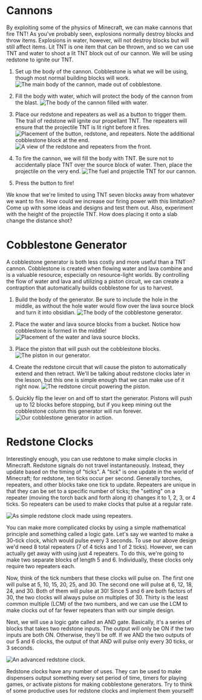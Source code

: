 # Cannons

By exploiting some of the physics of Minecraft, we can make cannons that fire TNT! As you've probably seen, explosions normally destroy blocks and throw items. Explosions in water, however, will not destroy blocks but will still affect items. Lit TNT is one item that can be thrown, and so we can use TNT and water to shoot a lit TNT block out of our cannon. We will be using redstone to ignite our TNT.

1. Set up the body of the cannon. Cobblestone is what we will be using, though most normal building blocks will work.
![The main body of the cannon, made out of cobblestone.](images/section_2/cannon_body.png)

1. Fill the body with water, which will protect the body of the cannon from the blast.
![The body of the cannon filled with water.](images/section_2/cannon_water.png)

1. Place our redstone and repeaters as well as a button to trigger them. The trail of redstone will ignite our propellant TNT. The repeaters will ensure that the projectile TNT is lit right before it fires.
![Placement of the button, redstone, and repeaters. Note the additional cobblestone block at the end.](images/section_2/cannon_redstone_back.png)
![A view of the redstone and repeaters from the front.](images/section_2/cannon_redstone_front.png)

1. To fire the cannon, we will fill the body with TNT. Be sure not to accidentally place TNT over the source block of water. Then, place the projectile on the very end.
![The fuel and projectile TNT for our cannon.](images/section_2/cannon_TNT.png)

1. Press the button to fire!

We know that we're limited to using TNT seven blocks away from whatever we want to fire. How could we increase our firing power with this limitation? Come up with some ideas and designs and test them out. Also, experiment with the height of the projectile TNT. How does placing it onto a slab change the distance shot?

# Cobblestone Generator

A cobblestone generator is both less costly and more useful than a TNT cannon. Cobblestone is created when flowing water and lava combine and is a valuable resource, especially on resource-light worlds. By controlling the flow of water and lava and utilizing a piston circuit, we can create a contraption that automatically builds cobblestone for us to harvest.

1. Build the body of the generator. Be sure to include the hole in the middle, as without the hole water would flow over the lava source block and turn it into obsidian.
![The body of the cobblestone generator.](images/section_2/generator_body.png)

1. Place the water and lava source blocks from a bucket. Notice how cobblestone is formed in the middle!
![Placement of the water and lava source blocks.](images/section_2/generator_water_and_lava.png)

1. Place the piston that will push out the cobblestone blocks.
![The piston in our generator.](images/section_2/generator_piston.png)

1. Create the redstone circuit that will cause the piston to automatically extend and then retract. We'll be talking about redstone clocks later in the lesson, but this one is simple enough that we can make use of it right now.
![The redstone circuit powering the piston.](images/section_2/generator_clock.png)

1. Quickly flip the lever on and off to start the generator. Pistons will push up to 12 blocks before stopping, but if you keep mining out the cobblestone column this generator will run forever.
![Our cobblestone generator in action.](images/section_2/generator_running.png)

# Redstone Clocks

Interestingly enough, you can use redstone to make simple clocks in Minecraft. Redstone signals do not travel instantaneously. Instead, they update based on the timing of "ticks". A "tick" is one update in the world of Minecraft; for redstone, ten ticks occur per second. Generally torches, repeaters, and other blocks take one tick to update. Repeaters are unique in that they can be set to a specific number of ticks; the "setting" on a repeater (moving the torch back and forth along it) changes it to 1, 2, 3, or 4 ticks. So repeaters can be used to make clocks that pulse at a regular rate.

![As simple redstone clock made using repeaters.](images/section_3/clock_basic.png)

You can make more complicated clocks by using a simple mathematical principle and something called a logic gate. Let's say we wanted to make a 30-tick clock, which would pulse every 3 seconds. To use our above design we'd need 8 total repeaters (7 of 4 ticks and 1 of 2 ticks). However, we can actually get away with using just 4 repeaters. To do this, we're going to make two separate blocks of length 5 and 6. Individually, these clocks only require two repeaters each.

Now, think of the tick numbers that these clocks will pulse on. The first one will pulse at 5, 10, 15, 20, 25, and 30. The second one will pulse at 6, 12, 18, 24, and 30. Both of them will pulse at 30! Since 5 and 6 are both factors of 30, the two clocks will always pulse on multiples of 30. Thirty is the least common multiple (LCM) of the two numbers, and we can use the LCM to make clocks out of far fewer repeaters than with our simple design.

Next, we will use a logic gate called an AND gate. Basically, it's a series of blocks that takes two redstone inputs. The output will only be ON if the two inputs are both ON. Otherwise, they'll be off. If we AND the two outputs of our 5 and 6 clocks, the output of that AND will pulse only every 30 ticks, or 3 seconds.

![An advanced redstone clock.](images/section_3/clock_advanced.png)

Redstone clocks have any number of uses. They can be used to make dispensers output something every set period of time, timers for playing games, or activate pistons for making cobblestone generators. Try to think of some productive uses for redstone clocks and implement them yourself!

